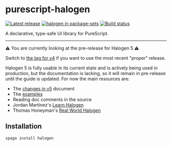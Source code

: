 # purescript-halogen

[![Latest release](http://img.shields.io/github/release/purescript-halogen/purescript-halogen.svg)](https://github.com/purescript-halogen/purescript-halogen/releases)
[![halogen in package-sets](https://img.shields.io/endpoint.svg?url=https://package-sets-badge-0lf69kxs4fbd.runkit.sh/halogen)](https://github.com/purescript/package-sets)
[![Build status](https://travis-ci.com/purescript-halogen/purescript-halogen.svg?branch=master)](https://travis-ci.com/purescript-halogen/purescript-halogen)

A declarative, type-safe UI library for PureScript.

---

:warning: You are currently looking at the pre-release for Halogen 5 :warning:

Switch to [the tag for v4](https://github.com/purescript-halogen/purescript-halogen/tree/v4.0.0) if you want to use the most recent "proper" release.

Halogen 5 is fully usable in its current state and is actively being used in production, but the documentation is lacking, so it will remain in pre-release until the guide is updated. For now the main resources are:

- The [changes in v5](docs/Changes%20in%20v5.md) document
- The [examples](examples/)
- Reading doc comments in the source
- Jordan Martinez's [Learn Halogen](https://github.com/jordanmartinez/learn-halogen)
- Thomas Honeyman's [Real World Halogen](https://github.com/thomashoneyman/purescript-halogen-realworld)

## Installation

```sh
spago install halogen
```
